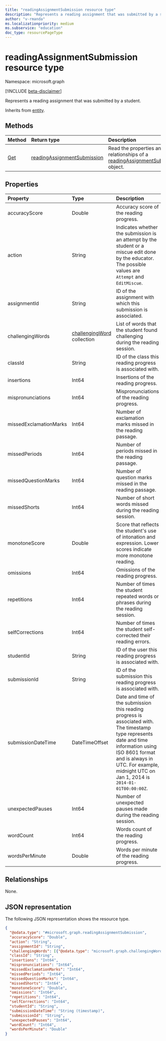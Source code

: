 ```yaml
---
title: "readingAssignmentSubmission resource type"
description: "Represents a reading assignment that was submitted by a student."
author: "v-rmanda"
ms.localizationpriority: medium
ms.subservice: "education"
doc_type: resourcePageType
---
```


# readingAssignmentSubmission resource type

Namespace: microsoft.graph

[!INCLUDE [beta-disclaimer](../../includes/beta-disclaimer.md)]

Represents a reading assignment that was submitted by a student.

Inherits from [entity](../resources/entity.md).

## Methods
|Method|Return type|Description|
|:---|:---|:---|
|[Get](../api/readingassignmentsubmission-get.md)|[readingAssignmentSubmission](../resources/readingassignmentsubmission.md)|Read the properties and relationships of a [readingAssignmentSubmission](../resources/readingassignmentsubmission.md) object.|

## Properties
|Property|Type|Description|
|:---|:---|:---|
|accuracyScore|Double|Accuracy score of the reading progress.|
|action|String|Indicates whether the submission is an attempt by the student or a miscue edit done by the educator. The possible values are `Attempt` and `EditMiscue`.
|assignmentId|String|ID of the assignment with which this submission is associated.|
|challengingWords|[challengingWord](../resources/challengingword.md) collection|List of words that the student found challenging during the reading session.|
|classId|String|ID of the class this reading progress is associated with.|
|insertions|Int64|Insertions of the reading progress.|
|mispronunciations|Int64|Mispronunciations of the reading progress.|
|missedExclamationMarks|Int64 |Number of exclamation marks missed in the reading passage.|
|missedPeriods|Int64 |Number of periods missed in the reading passage.|
|missedQuestionMarks|Int64|Number of question marks missed in the reading passage.|
|missedShorts|Int64|Number of short words missed during the reading session.|
|monotoneScore|Double|Score that reflects the student's use of intonation and expression. Lower scores indicate more monotone reading.|
|omissions|Int64|Omissions of the reading progress.|
|repetitions|Int64|Number of times the student repeated words or phrases during the reading session.|
|selfCorrections|Int64|Number of times the student self-corrected their reading errors.|
|studentId|String|ID of the user this reading progress is associated with.|
|submissionId|String|ID of the submission this reading progress is associated with.|
|submissionDateTime|DateTimeOffset|Date and time of the submission this reading progress is associated with. The timestamp type represents date and time information using ISO 8601 format and is always in UTC. For example, midnight UTC on Jan 1, 2014 is `2014-01-01T00:00:00Z`.|
|unexpectedPauses|Int64|Number of unexpected pauses made during the reading session.|
|wordCount|Int64|Words count of the reading progress.|
|wordsPerMinute|Double|Words per minute of the reading progress.|

## Relationships
None.

## JSON representation
The following JSON representation shows the resource type.
<!-- {
  "blockType": "resource",
  "keyProperty": "id",
  "@odata.type": "microsoft.graph.readingAssignmentSubmission",
  "baseType": "microsoft.graph.entity",
  "openType": false
}
-->
``` json
{
  "@odata.type": "#microsoft.graph.readingAssignmentSubmission",
  "accuracyScore": "Double",
  "action": "String",
  "assignmentId": "String",
  "challengingWords": [{"@odata.type": "microsoft.graph.challengingWord"}],
  "classId": "String",
  "insertions": "Int64",
  "mispronunciations": "Int64",
  "missedExclamationMarks": "Int64",
  "missedPeriods": "Int64",
  "missedQuestionMarks": "Int64",
  "missedShorts": "Int64",
  "monotoneScore": "Double",
  "omissions": "Int64",
  "repetitions": "Int64",
  "selfCorrections": "Int64",
  "studentId": "String",
  "submissionDateTime": "String (timestamp)",
  "submissionId": "String",
  "unexpectedPauses": "Int64",
  "wordCount": "Int64",
  "wordsPerMinute": "Double"
}
```

